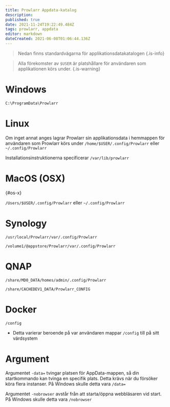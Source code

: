 ```yaml
---
title: Prowlarr Appdata-katalog
description: 
published: true
date: 2021-11-24T19:22:49.484Z
tags: prowlarr, appdata
editor: markdown
dateCreated: 2021-06-08T01:06:44.136Z
---
```


> Nedan finns standardvägarna för applikationsdatakatalogen {.is-info}

> Alla förekomster av `$USER` är platshållare för användaren som applikationen körs under. {.is-warning}

# Windows

`C:\ProgramData\Prowlarr`

# Linux

Om inget annat anges lagrar Prowlarr sin applikationsdata i hemmappen för användaren som Prowlarr körs under `/home/$USER/.config/Prowlarr` eller `~/.config/Prowlarr`

Installationsinstruktionerna specificerar `/var/lib/prowlarr`

# MacOS (OSX)

{#os-x}

`/Users/$USER/.config/Prowlarr` eller `~/.config/Prowlarr`

# Synology

`/usr/local/Prowlarr/var/.config/Prowlarr`

`/volume1/@appstore/Prowlarr/var/.config/Prowlarr`

# QNAP

`/share/MD0_DATA/homes/admin/.config/Prowlarr`

`/share/CACHEDEV1_DATA/Prowlarr_CONFIG`

# Docker

`/config`

- Detta varierar beroende på var användaren mappar `/config` till på sitt värdsystem

# Argument

Argumentet `-data=` tvingar platsen för AppData-mappen, så din startkommando kan tvinga en specifik plats. Detta krävs när du försöker köra flera instanser. På Windows skulle detta vara `/data=`

Argumentet `-nobrowser` avstår från att starta/öppna webbläsaren vid start. På Windows skulle detta vara `/nobrowser`